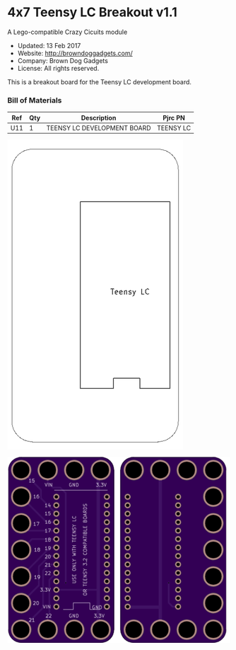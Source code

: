 <!--- start title --->
# 4x7 Teensy LC Breakout v1.1
A Lego-compatible Crazy Cicuits module

- Updated: 13 Feb 2017
- Website: http://browndoggadgets.com/
- Company: Brown Dog Gadgets
- License: All rights reserved.

<!--- end title --->

This is a breakout board for the Teensy LC development board. 

<!--- bom start --->
### Bill of Materials

|Ref|Qty|Description|Pjrc PN|
|---|---|-----------|------|
|U11|1|TEENSY LC DEVELOPMENT BOARD|TEENSY LC|


<!--- bom end --->
![Assembly Diagram](assembly.png)

![Gerber Preview](preview.png)

